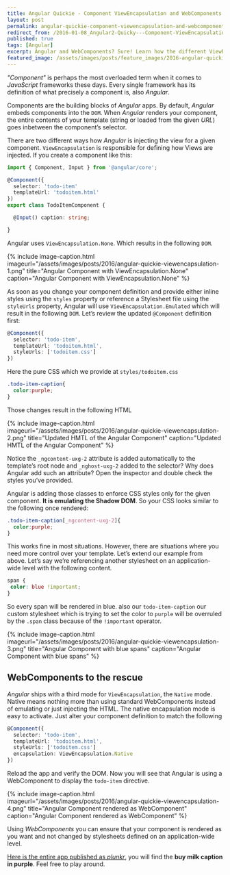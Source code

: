 ```yaml
---
title: Angular Quickie - Component ViewEncapsulation and WebComponents
layout: post
permalink: angular-quickie-component-viewencapsulation-and-webcomponents
redirect_from: /2016-01-08_Angular2-Quicky---Component-ViewEncapsulation-and-WebComponents-697d7e395aa9
published: true
tags: [Angular]
excerpt: Angular and WebComponents? Sure! Learn how the different ViewEncapsulation settings work in Angular applications and which impact every setting does have on your resulting HTML output.
featured_image: /assets/images/posts/feature_images/2016-angular-quickie.jpg
---
```

*"Component"* is perhaps the most overloaded term when it comes to *JavaScript* frameworks these days. Every single framework has its definition of what precisely a component is, also *Angular*.

Components are the building blocks of *Angular* apps. By default, *Angular* embeds components into the `DOM`. When *Angular* renders your component, the entire contents of your template (string or loaded from the given *URL*) goes inbetween the component’s selector.

There are two different ways how *Angular* is injecting the view for a given component. `ViewEncapsulation` is responsible for defining how Views are injected. If you create a component like this:

```typescript
import { Component, Input } from '@angular/core';

@Component({
  selector: 'todo-item'
  templateUrl: 'todoitem.html'
})
export class TodoItemComponent {

  @Input() caption: string;

}

```

Angular uses `ViewEncapsulation.None`. Which results in the following `DOM`.

{% include image-caption.html imageurl="/assets/images/posts/2016/angular-quickie-viewencapsulation-1.png"
title="Angular Component with ViewEncapsulation.None" caption="Angular Component with ViewEncapsulation.None" %}

As soon as you change your component definition and provide either inline styles using the `styles` property or reference a Stylesheet file using the `styleUrls` property, Angular will use `ViewEncapsulation.Emulated` which will result in the following `DOM`. Let’s review the updated `@Component` definition first:

```typescript
@Component({
  selector: 'todo-item',
  templateUrl: 'todoitem.html',
  styleUrls: ['todoitem.css']
})

```

Here the pure CSS which we provide at `styles/todoitem.css`

```css
.todo-item-caption{
  color:purple;
}

```

Those changes result in the following HTML

{% include image-caption.html imageurl="/assets/images/posts/2016/angular-quickie-viewencapsulation-2.png"
title="Updated HMTL of the Angular Component" caption="Updated HMTL of the Angular Component" %}

Notice the `_ngcontent-uxg-2` attribute is added automatically to the template’s root node and `_nghost-uxg-2` added to the selector? Why does Angular add such an attribute? Open the inspector and double check the styles you’ve provided.

Angular is adding those classes to enforce CSS styles only for the given component. **It is emulating the Shadow DOM**. So your CSS looks similar to the following once rendered:

```css
.todo-item-caption[_ngcontent-uxg-2]{
  color:purple;
}

```

This works fine in most situations. However, there are situations where you need more control over your template. Let’s extend our example from above. Let’s say we’re referencing another stylesheet on an application-wide level with the following content.

```css
span {
 color: blue !important;
}

```

So every span will be rendered in blue. also our `todo-item-caption` our custom stylesheet which is trying to set the color to `purple` will be overruled by the `.span` class because of the `!important` operator.

{% include image-caption.html imageurl="/assets/images/posts/2016/angular-quickie-viewencapsulation-3.png"
title="Angular Component with blue spans" caption="Angular Component with blue spans" %}

## WebComponents to the rescue

*Angular* ships with a third mode for `ViewEncapsulation`, the `Native` mode. Native means nothing more than using standard WebComponents instead of emulating or just injecting the HTML. The native encapsulation mode is easy to activate. Just alter your component definition to match the following

```typescript
@Component({
  selector: 'todo-item',
  templateUrl: 'todoitem.html',
  styleUrls: ['todoitem.css']
  encapsulation: ViewEncapsulation.Native
})

```

Reload the app and verify the DOM. Now you will see that Angular is using a WebComponent to display the `todo-item` directive.

{% include image-caption.html imageurl="/assets/images/posts/2016/angular-quickie-viewencapsulation-4.png"
title="Angular Component rendered as WebComponent" caption="Angular Component rendered as WebComponent" %}

Using *WebComponents* you can ensure that your component is rendered as you want and not changed by stylesheets defined on an application-wide level.

[Here is the entire app published as *plunkr*](https://embed.plnkr.co/8LG2Hm/), you will find the **buy milk caption in purple**. Feel free to play around.



